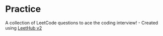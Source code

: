 # Practice
A collection of LeetCode questions to ace the coding interview! - Created using [LeetHub v2](https://github.com/arunbhardwaj/LeetHub-2.0)
